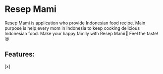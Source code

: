 # Resep Mami
Resep Mami is application who provide Indonesian food recipe. Main purpose is help every mom in Indonesia to keep cooking delicious Indonesian food. Make your happy family with Resep Mami🍛 Feel the taste!😍

## Features:
[x]
